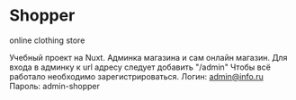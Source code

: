# Shopper
 online clothing store
 
 Учебный проект на Nuxt.
 Админка магазина и сам онлайн магазин.
 Для входа в админку к url адресу следует добавить "/admin"
 Чтобы всё работало необходимо зарегистрироваться.
 Логин: admin@info.ru
 Пароль: admin-shopper
